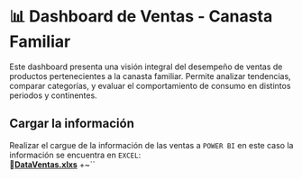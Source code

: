 # :bar_chart: Dashboard de Ventas - Canasta Familiar
Este dashboard presenta una visión integral del desempeño de ventas de productos pertenecientes a la canasta familiar. Permite analizar tendencias, comparar categorías, y evaluar el comportamiento de consumo en distintos periodos y continentes.

## Cargar la información
Realizar el cargue de la información de las ventas a `POWER BI` en este caso la información se encuentra en `EXCEL`:  
**:link:[DataVentas.xlxs](https://raw.githubusercontent.com/WilliamLopez663/Dashboard-de-Ventas-Canasta-Familiar/assets/docs/DataVentasPBI.xlxs)**
+~``

